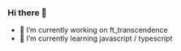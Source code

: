 ### Hi there 👋

<!--
**leickmay/leickmay** is a ✨ _special_ ✨ repository because its `README.md` (this file) appears on your GitHub profile.

Here are some ideas to get you started:
-->

- 🔭 I’m currently working on ft_transcendence
- 🌱 I’m currently learning javascript / typescript

<!--
- 👯 I’m looking to collaborate on ...
- 🤔 I’m looking for help with ...
- 💬 Ask me about ...
- 📫 How to reach me: ...
- 😄 Pronouns: ...
- ⚡ Fun fact: ...
-->
<!--
[![Leickmay's 42 stats](https://badge42.herokuapp.com/api/stats/leickmay)](https://github.com/JaeSeoKim/badge42)
-->

